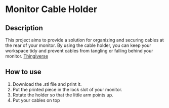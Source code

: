 # Monitor Cable Holder

## Description

This project aims to provide a solution for organizing and securing cables at the rear of your monitor. By using the cable holder, you can keep your workspace tidy and prevent cables from tangling or falling behind your monitor. [Thingiverse](https://www.thingiverse.com/thing:6668041)

## How to use

1. Download the .stl file and print it.
2. Put the printed piece in the lock slot of your monitor.
3. Rotate the holder so that the little arm points up.
4. Put your cables on top
